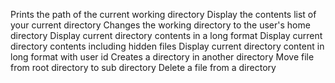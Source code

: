 Prints the path of the current working directory
Display the contents list of your current directory
Changes the working directory to the user's home directory
Display current directory contents in a long format
Display current directory contents including hidden files
Display current directory content in long format with user id
Creates a directory in another directory
Move file from root directory to sub directory
Delete a file from a directory

